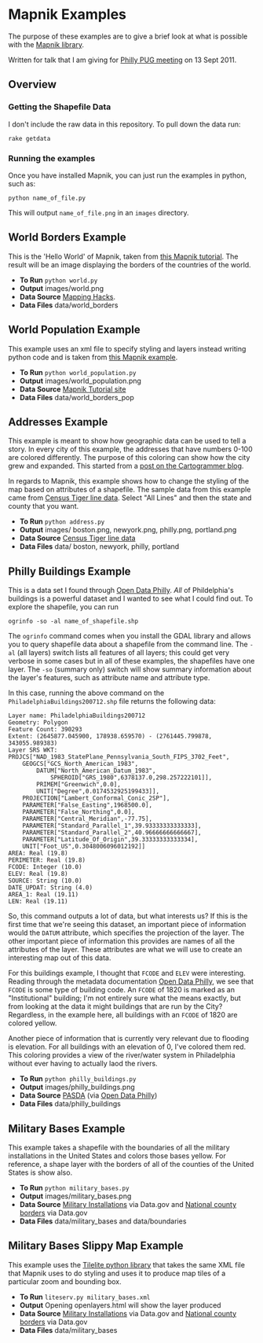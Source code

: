 # Mapnik Examples

The purpose of these examples are to give a brief look at what is possible with the [Mapnik library](http://mapnik.org/).

Written for talk that I am giving for [Philly PUG meeting](http://www.meetup.com/phillypug/) on 13 Sept 2011.

## Overview

### Getting the Shapefile Data

I don't include the raw data in this repository. To pull down the data run:

`rake getdata`

### Running the examples

Once you have installed Mapnik, you can just run the examples in python, such as:

`python name_of_file.py`

This will output `name_of_file.png` in an `images` directory.

## World Borders Example

This is the 'Hello World' of Mapnik, taken from [this Mapnik tutorial](http://trac.mapnik.org/wiki/GettingStarted). The result will be an image displaying the borders of the countries of the world.

 * __To Run__ `python world.py`
 * __Output__ images/world.png
 * __Data Source__ [Mapping Hacks](http://mappinghacks.com/data/).
 * __Data Files__ data/world_borders

## World Population Example

This example uses an xml file to specify styling and layers instead writing python code and is taken from [this Mapnik example](http://trac.mapnik.org/wiki/XMLGettingStarted#Step2).

 * __To Run__ `python world_population.py`
 * __Output__ images/world_population.png
 * __Data Source__ [Mapnik Tutorial site](http://trac.mapnik.org/attachment/wiki/XMLGettingStarted/world_borders.zip)
 * __Data Files__ data/world_borders_pop

## Addresses Example

This example is meant to show how geographic data can be used to tell a story. In every city of this example, the addresses that have numbers 0-100 are colored differently. The purpose of this coloring can show how the city grew and expanded. This started from a [post on the Cartogrammer blog](http://www.cartogrammar.com/blog/paint-by-numbers/).

In regards to Mapnik, this example shows how to change the styling of the map based on attributes of a shapefile. The sample data from this example came from [Census Tiger line data](http://www.census.gov/cgi-bin/geo/shapefiles2010/main). Select "All Lines" and then the state and county that you want.

 * __To Run__ `python address.py`
 * __Output__ images/ boston.png, newyork.png, philly.png, portland.png
 * __Data Source__ [Census Tiger line data](http://www.census.gov/cgi-bin/geo/shapefiles2010/main)
 * __Data Files__ data/ boston, newyork, philly, portland

## Philly Buildings Example

This is a data set I found through [Open Data Philly](http://opendataphilly.org/). _All_ of Phildelphia's buildings is a powerful dataset and I wanted to see what I could find out. To explore the shapefile, you can run 

`ogrinfo -so -al name_of_shapefile.shp`

The `ogrinfo` command comes when you install the GDAL library and allows you to query shapefile data about a shapefile from the command line. The `-al` (all layers) switch lists all features of all layers; this could get very verbose in some cases but in all of these examples, the shapefiles have one layer. The `-so` (summary only) switch will show summary information about the layer's features, such as attribute name and attribute type.

In this case, running the above command on the `PhiladelphiaBuildings200712.shp` file returns the following data:

    Layer name: PhiladelphiaBuildings200712
    Geometry: Polygon
    Feature Count: 390293
    Extent: (2645877.045900, 178938.659570) - (2761445.799878, 343055.989383)
    Layer SRS WKT:
    PROJCS["NAD_1983_StatePlane_Pennsylvania_South_FIPS_3702_Feet",
        GEOGCS["GCS_North_American_1983",
            DATUM["North_American_Datum_1983",
                SPHEROID["GRS_1980",6378137.0,298.257222101]],
            PRIMEM["Greenwich",0.0],
            UNIT["Degree",0.0174532925199433]],
        PROJECTION["Lambert_Conformal_Conic_2SP"],
        PARAMETER["False_Easting",1968500.0],
        PARAMETER["False_Northing",0.0],
        PARAMETER["Central_Meridian",-77.75],
        PARAMETER["Standard_Parallel_1",39.93333333333333],
        PARAMETER["Standard_Parallel_2",40.96666666666667],
        PARAMETER["Latitude_Of_Origin",39.33333333333334],
        UNIT["Foot_US",0.3048006096012192]]
    AREA: Real (19.8)
    PERIMETER: Real (19.8)
    FCODE: Integer (10.0)
    ELEV: Real (19.8)
    SOURCE: String (10.0)
    DATE_UPDAT: String (4.0)
    AREA_1: Real (19.11)
    LEN: Real (19.11)

So, this command outputs a lot of data, but what interests us? If this is the first time that we're seeing this dataset, an important piece of information would the `DATUM` attribute, which specifies the projection of the layer. The other important piece of information this provides are names of all the attributes of the layer. These attributes are what we will use to create an interesting map out of this data.

For this buildings example, I thought that `FCODE` and `ELEV` were interesting. Reading through the metadata documentation [Open Data Philly](http://opendataphilly.org/opendata/resource/6/buildings/), we see that `FCODE` is some type of building code. An `FCODE` of 1820 is marked as an "Institutional" building; I'm not entirely sure what the means exactly, but from looking at the data it might buildings that are run by the City? Regardless, in the example here, all buildings with an `FCODE` of 1820 are colored yellow.

Another piece of information that is currently very relevant due to flooding is elevation. For all buildings with an elevation of 0, I've colored them red. This coloring provides a view of the river/water system in Philadelphia without ever having to actually laod the rivers.

 * __To Run__ `python philly_buildings.py`
 * __Output__ images/philly_buildings.png
 * __Data Source__ [PASDA](http://www.pasda.psu.edu/uci/PhiladelphiaAgreement.asp?File=http://www.pasda.psu.edu/philacity/data/PhiladelphiaBuildings200712.zip) (via [Open Data Philly](http://opendataphilly.org/opendata/resource/6/buildings/))
 * __Data Files__ data/philly_buildings

## Military Bases Example

This example takes a shapefile with the boundaries of all the military installations in the United States and colors those bases yellow. For reference, a shape layer with the borders of all of the counties of the United States is show also.

 * __To Run__ `python military_bases.py`
 * __Output__ images/military_bases.png
 * __Data Source__ [Military Installations](http://explore.data.gov/National-Security-and-Veterans-Affairs/Military-Installations-Ranges-and-Training-Areas/wcc7-57p3) via Data.gov and [National county borders](http://www.data.gov/geodata/g602085/) via Data.gov
 * __Data Files__ data/military_bases and data/boundaries

## Military Bases Slippy Map Example

This example uses the [Tilelite python library](https://bitbucket.org/springmeyer/tilelite/wiki/Home) that takes the same XML file that Mapnik uses to do styling and uses it to produce map tiles of a particular zoom and bounding box.

 * __To Run__ `liteserv.py military_bases.xml`
 * __Output__ Opening openlayers.html will show the layer produced
 * __Data Source__ [Military Installations](http://explore.data.gov/National-Security-and-Veterans-Affairs/Military-Installations-Ranges-and-Training-Areas/wcc7-57p3) via Data.gov and [National county borders](http://www.data.gov/geodata/g602085/) via Data.gov
 * __Data Files__ data/military_bases
